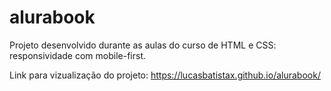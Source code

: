 # alurabook
Projeto desenvolvido durante as aulas do curso de HTML e CSS: responsividade com mobile-first.

Link para vizualização do projeto: https://lucasbatistax.github.io/alurabook/
